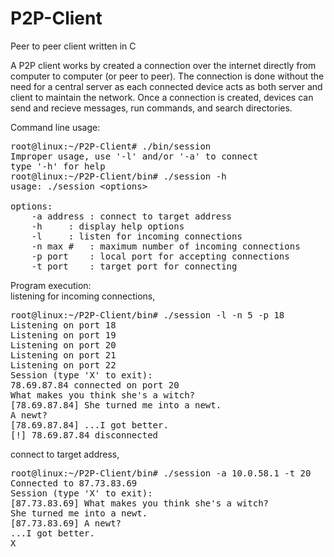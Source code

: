 # P2P-Client
Peer to peer client written in C

A P2P client works by created a connection over the internet directly from computer to computer (or peer to peer). The connection is done without the need for a central server as each connected device acts as both server and client to maintain the network. Once a connection is created, devices can send and recieve messages, run commands, and search directories.

Command line usage:
<pre>
root@linux:~/P2P-Client# ./bin/session 
Improper usage, use '-l' and/or '-a' to connect
type '-h' for help
root@linux:~/P2P-Client/bin# ./session -h
usage: ./session &ltoptions&gt

options:
	-a address : connect to target address
	-h	   : display help options
	-l	   : listen for incoming connections
	-n max #   : maximum number of incoming connections
	-p port	   : local port for accepting connections
	-t port    : target port for connecting
</pre>

Program execution:  
listening for incoming connections,
<pre>
root@linux:~/P2P-Client/bin# ./session -l -n 5 -p 18
Listening on port 18
Listening on port 19
Listening on port 20
Listening on port 21
Listening on port 22
Session (type 'X' to exit): 
78.69.87.84 connected on port 20
What makes you think she's a witch?
[78.69.87.84] She turned me into a newt.
A newt?
[78.69.87.84] ...I got better.
[!] 78.69.87.84 disconnected
</pre>
connect to target address,
<pre>
root@linux:~/P2P-Client/bin# ./session -a 10.0.58.1 -t 20
Connected to 87.73.83.69
Session (type 'X' to exit): 
[87.73.83.69] What makes you think she's a witch?
She turned me into a newt.
[87.73.83.69] A newt?
...I got better.
X
</pre>
